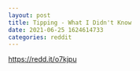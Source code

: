 ```yaml
--- 
layout: post 
title: Tipping - What I Didn't Know 
date: 2021-06-25 1624614733 
categories: reddit 
--- 
```

https://redd.it/o7kjpu